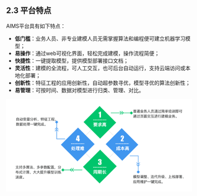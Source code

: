 ## 2.3 平台特点

   AIMS平台具有如下特点：

- **低门槛**：业务人员、非专业建模人员无需掌握算法和编程便可建立机器学习模型；
- **易操作**：通过web可视化界面，轻松完成建模，操作流程简便；
- **快捷性**：一键提取模型，提供模型部署接口文档；
- **灵活性**：建模的全流程，可人工交互，也可后台自动运行，支持云端访问或本地化部署；
- **创新性**：特征工程的应用创新性，自动超参数寻优，模型寻优的算法创新性；
- **易管理**：可按时间、数据对模型进行归类、管理、对比。

![AIMS特点](../images/AIMS%E7%89%B9%E7%82%B9-2.png)